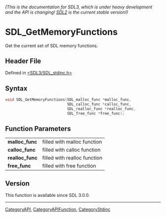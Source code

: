 ###### (This is the documentation for SDL3, which is under heavy development and the API is changing! [SDL2](https://wiki.libsdl.org/SDL2/) is the current stable version!)
# SDL_GetMemoryFunctions

Get the current set of SDL memory functions.

## Header File

Defined in [<SDL3/SDL_stdinc.h>](https://github.com/libsdl-org/SDL/blob/main/include/SDL3/SDL_stdinc.h)

## Syntax

```c
void SDL_GetMemoryFunctions(SDL_malloc_func *malloc_func,
                            SDL_calloc_func *calloc_func,
                            SDL_realloc_func *realloc_func,
                            SDL_free_func *free_func);

```

## Function Parameters

|                      |                              |
| -------------------- | ---------------------------- |
| **malloc_func**      | filled with malloc function  |
| **calloc_func**      | filled with calloc function  |
| **realloc_func**     | filled with realloc function |
| **free_func**        | filled with free function    |

## Version

This function is available since SDL 3.0.0.

----
[CategoryAPI](CategoryAPI), [CategoryAPIFunction](CategoryAPIFunction), [CategoryStdinc](CategoryStdinc)

